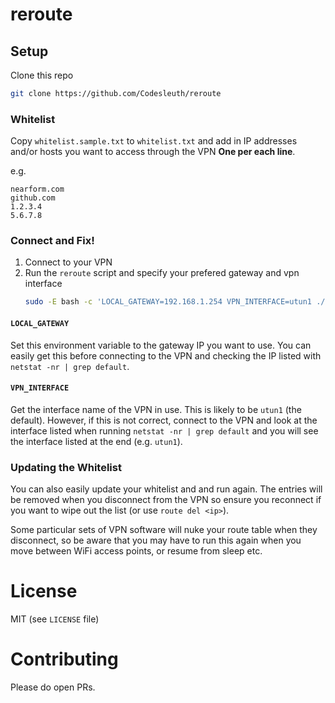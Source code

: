 # reroute

## Setup

Clone this repo

```bash
git clone https://github.com/Codesleuth/reroute
```

### Whitelist

Copy `whitelist.sample.txt` to `whitelist.txt` and add in IP addresses and/or hosts you want to access through the VPN **One per each line**.

e.g.

```
nearform.com
github.com
1.2.3.4
5.6.7.8
```

### Connect and Fix!

1. Connect to your VPN
2. Run the `reroute` script and specify your prefered gateway and vpn interface
    ```bash
    sudo -E bash -c 'LOCAL_GATEWAY=192.168.1.254 VPN_INTERFACE=utun1 ./reroute'
    ```

#### `LOCAL_GATEWAY`

Set this environment variable to the gateway IP you want to use. You can easily get this before connecting to the VPN and checking the IP listed with `netstat -nr | grep default`.

#### `VPN_INTERFACE`

Get the interface name of the VPN in use. This is likely to be `utun1` (the default). However, if this is not correct, connect to the VPN and look at the interface listed when running `netstat -nr | grep default` and you will see the interface listed at the end (e.g. `utun1`).

### Updating the Whitelist

You can also easily update your whitelist and and run again. The entries will be removed when you disconnect from the VPN so ensure you reconnect if you want to wipe out the list (or use `route del <ip>`).

Some particular sets of VPN software will nuke your route table when they disconnect, so be aware that you may have to run this again when you move between WiFi access points, or resume from sleep etc.

# License

MIT (see `LICENSE` file)

# Contributing

Please do open PRs.
